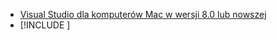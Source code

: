 * [Visual Studio dla komputerów Mac w wersji 8.0 lub nowszej](https://visualstudio.microsoft.com/vs/mac/)
* [!INCLUDE [](~/includes/3.0-SDK.md)]
